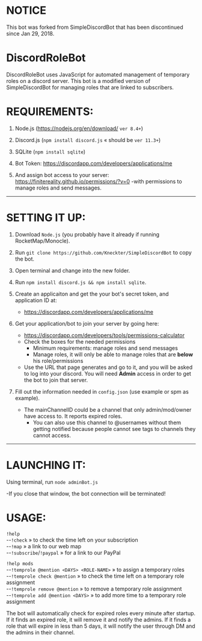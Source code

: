 # NOTICE
This bot was forked from SimpleDiscordBot that has been discontinued since Jan 29, 2018.

# DiscordRoleBot

DiscordRoleBot uses JavaScript for automated management of temporary roles on a discord server. This bot is a modified version of SimpleDiscordBot for managing roles that are linked to subscribers.

# REQUIREMENTS:

1) Node.js (https://nodejs.org/en/download/ `ver 8.4+`)

2) Discord.js (`npm install discord.js` « should be `ver 11.3+`) 

3) SQLite (`npm install sqlite`) 

4) Bot Token: https://discordapp.com/developers/applications/me  

5) And assign bot access to your server: https://finitereality.github.io/permissions/?v=0
-with permissions to manage roles and send messages.

<hr />

# SETTING IT UP:

1. Download `Node.js` (you probably have it already if running RocketMap/Monocle).

2. Run `git clone https://github.com/Kneckter/SimpleDiscordBot` to copy the bot.

3. Open terminal and change into the new folder.

4. Run `npm install discord.js && npm install sqlite`.

5. Create an applicaiton and get the your bot's secret token, and application ID at:
   * https://discordapp.com/developers/applications/me 

6. Get your application/bot to join your server by going here:
   * https://discordapp.com/developers/tools/permissions-calculator
   * Check the boxes for the needed permissions
     * Minimum requirements: manage roles and send messages
     * Manage roles, it will only be able to manage roles that are **below** his role/permissions
   * Use the URL that page generates and go to it, and you will be asked to log into your discord. You will need **Admin** access in order to get the bot to join that server.

7. Fill out the information needed in `config.json` (use example or spm as example).
   * The mainChannelID could be a channel that only admin/mod/owner have access to. It reports expired roles. 
     * You can also use this channel to @usernames without them getting notified because people cannot see tags to channels they cannot access.

<hr />

# LAUNCHING IT:

Using terminal, run `node adminBot.js`

-If you close that window, the bot connection will be terminated!

# USAGE:

`!help`<br>
--`!check`   »   to check the time left on your subscription<br>
--`!map`   »   a link to our web map<br>
--`!subscribe`/`!paypal`   »   for a link to our PayPal<br>

`!help mods`<br>
--`!temprole @mention <DAYS> <ROLE-NAME>`   »   to assign a temporary roles<br>
--`!temprole check @mention`   »   to check the time left on a temporary role assignment<br>
--`!temprole remove @mention`   »   to remove a temporary role assignment<br>
--`!temprole add @mention <DAYS>`   »   to add more time to a temporary role assignment<br>

The bot will automatically check for expired roles every minute after startup. If it finds an expired role, it will remove it and notify the admins. If it finds a role that will expire in less than 5 days, it will notify the user through DM and the admins in their channel.
